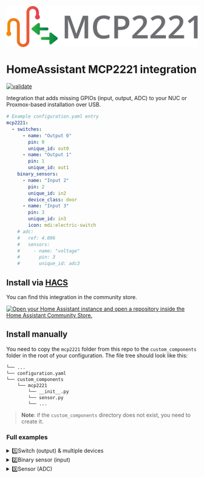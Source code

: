 <p align="center">
  <img src="./images/mcp2221_logo.svg " alt="logo">
</p>

# HomeAssistant MCP2221 integration

[![validate](https://github.com/pilotak/homeassistant-mcp2221/actions/workflows/validate.yaml/badge.svg)](https://github.com/pilotak/homeassistant-mcp2221/actions/workflows/validate.yaml)

Integration that adds missing GPIOs (input, output, ADC) to your NUC or Proxmox-based installation over USB.

```yaml
# Example configuration.yaml entry
mcp2221:
  - switches:
      - name: "Output 0"
        pin: 0
        unique_id: out0
      - name: "Output 1"
        pin: 1
        unique_id: out1
    binary_sensors:
      - name: "Input 2"
        pin: 2
        unique_id: in2
        device_class: door
      - name: "Input 3"
        pin: 3
        unique_id: in3
        icon: mdi:electric-switch
    # adc:
    #   ref: 4.096
    #   sensors:
    #     - name: "voltage"
    #       pin: 3
    #       unique_id: adc3
```

## Install via [HACS](https://github.com/custom-components/hacs)

You can find this integration in the community store.

[![Open your Home Assistant instance and open a repository inside the Home Assistant Community Store.](https://my.home-assistant.io/badges/hacs_repository.svg)](https://my.home-assistant.io/redirect/hacs_repository/?owner=pilotak&repository=homeassistant-mcp2221&category=Integration)

## Install manually

You need to copy the `mcp2221` folder from this repo to the `custom_components` folder in the root of your configuration. The file tree should look like this:

```
└── ...
└── configuration.yaml
└── custom_components
    └── mcp2221
        └── __init__.py
        └── sensor.py
        └── ...
```

> **Note**: if the `custom_components` directory does not exist, you need to create it.

### Full examples

<details>
<summary>1️⃣Switch (output) & multiple devices</summary>
You can also specift multiple device, just adjust the index (`dev`) or even specify different PID/VID

```yaml
mcp2221:
  - dev: 0
    pid: 0x00DD
    vid: 0x04D8
    switches:
      - name: "Output 0"
        pin: 0
        unique_id: output_0_0
        icon: mdi:toggle-switch
  - dev: 1
    switches:
      - name: "Output 0"
        pin: 0
        unique_id: output_1_0
        icon: mdi:toggle-switch
```

</details>

<details>
<summary>2️⃣Binary sensor (input)</summary>
❗Don't leave pin floating

```yaml
mcp2221:
  binary_sensors:
    - name: "Input 1"
      pin: 1
      inverted: True
      unique_id: input_0
      icon: mdi:toggle-switch
      scan_interval: 10
      device_class: door
```

</details>

<details>
<summary>3️⃣Sensor (ADC)</summary>
Only pins GP1-GP3, result is 10-bit (0-1023)

You can also adjust the result, example here is when power supply is 3.3V

```yaml
mcp2221:
  adc:
    ref: "VDD" # or 1.024, 2.048, 4.096
    sensors:
      - name: "Battery voltage"
        pin: 3
        unique_id: battery_voltage
        scan_interval: 50
        icon: mdi:car-battery
        device_class: voltage
        unit_of_measurement: V
        value_template: "{{ value * 3.3 / 1023}}"
```

</details>

